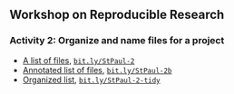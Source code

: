 ## Workshop on Reproducible Research

### Activity 2: Organize and name files for a project

- [A list of files](Activity2.txt), [`bit.ly/StPaul-2`](http://bit.ly/StPaul-2)
- [Annotated list of files](Activity2b.txt), [`bit.ly/StPaul-2b`](http://bit.ly/StPaul-2b)
- [Organized list](Activity2_tidy.txt), [`bit.ly/StPaul-2-tidy`](http://bit.ly/StPaul-2-tidy)
